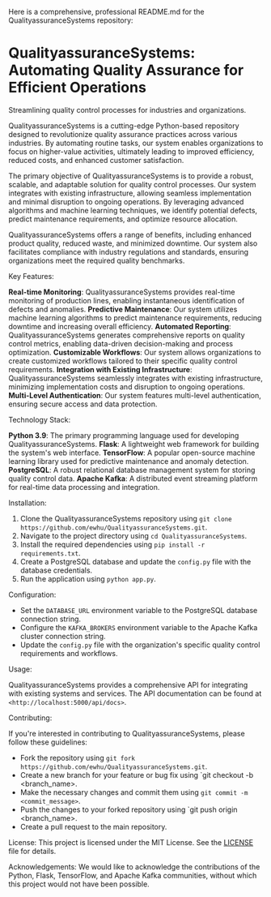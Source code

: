 Here is a comprehensive, professional README.md for the QualityassuranceSystems repository:

# QualityassuranceSystems: Automating Quality Assurance for Efficient Operations
Streamlining quality control processes for industries and organizations.

QualityassuranceSystems is a cutting-edge Python-based repository designed to revolutionize quality assurance practices across various industries. By automating routine tasks, our system enables organizations to focus on higher-value activities, ultimately leading to improved efficiency, reduced costs, and enhanced customer satisfaction.

The primary objective of QualityassuranceSystems is to provide a robust, scalable, and adaptable solution for quality control processes. Our system integrates with existing infrastructure, allowing seamless implementation and minimal disruption to ongoing operations. By leveraging advanced algorithms and machine learning techniques, we identify potential defects, predict maintenance requirements, and optimize resource allocation.

QualityassuranceSystems offers a range of benefits, including enhanced product quality, reduced waste, and minimized downtime. Our system also facilitates compliance with industry regulations and standards, ensuring organizations meet the required quality benchmarks.

Key Features:

 **Real-time Monitoring**: QualityassuranceSystems provides real-time monitoring of production lines, enabling instantaneous identification of defects and anomalies.
 **Predictive Maintenance**: Our system utilizes machine learning algorithms to predict maintenance requirements, reducing downtime and increasing overall efficiency.
 **Automated Reporting**: QualityassuranceSystems generates comprehensive reports on quality control metrics, enabling data-driven decision-making and process optimization.
 **Customizable Workflows**: Our system allows organizations to create customized workflows tailored to their specific quality control requirements.
 **Integration with Existing Infrastructure**: QualityassuranceSystems seamlessly integrates with existing infrastructure, minimizing implementation costs and disruption to ongoing operations.
 **Multi-Level Authentication**: Our system features multi-level authentication, ensuring secure access and data protection.

Technology Stack:

 **Python 3.9**: The primary programming language used for developing QualityassuranceSystems.
 **Flask**: A lightweight web framework for building the system's web interface.
 **TensorFlow**: A popular open-source machine learning library used for predictive maintenance and anomaly detection.
 **PostgreSQL**: A robust relational database management system for storing quality control data.
 **Apache Kafka**: A distributed event streaming platform for real-time data processing and integration.

Installation:

1. Clone the QualityassuranceSystems repository using `git clone https://github.com/ewhu/QualityassuranceSystems.git`.
2. Navigate to the project directory using `cd QualityassuranceSystems`.
3. Install the required dependencies using `pip install -r requirements.txt`.
4. Create a PostgreSQL database and update the `config.py` file with the database credentials.
5. Run the application using `python app.py`.

Configuration:

* Set the `DATABASE_URL` environment variable to the PostgreSQL database connection string.
* Configure the `KAFKA_BROKERS` environment variable to the Apache Kafka cluster connection string.
* Update the `config.py` file with the organization's specific quality control requirements and workflows.

Usage:

QualityassuranceSystems provides a comprehensive API for integrating with existing systems and services. The API documentation can be found at `<http://localhost:5000/api/docs>`.

Contributing:

If you're interested in contributing to QualityassuranceSystems, please follow these guidelines:

* Fork the repository using `git fork https://github.com/ewhu/QualityassuranceSystems.git`.
* Create a new branch for your feature or bug fix using `git checkout -b <branch_name>.
* Make the necessary changes and commit them using `git commit -m <commit_message>`.
* Push the changes to your forked repository using `git push origin <branch_name>.
* Create a pull request to the main repository.

License:
This project is licensed under the MIT License. See the [LICENSE](https://github.com/ewhu/QualityassuranceSystems/blob/main/LICENSE) file for details.

Acknowledgements:
We would like to acknowledge the contributions of the Python, Flask, TensorFlow, and Apache Kafka communities, without which this project would not have been possible.